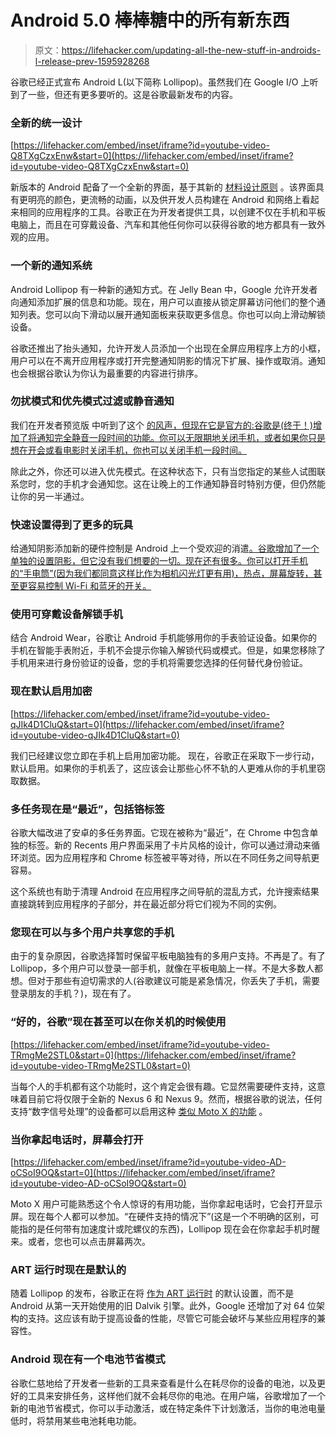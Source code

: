 # Android 5.0 棒棒糖中的所有新东西

> 原文：<https://lifehacker.com/updating-all-the-new-stuff-in-androids-l-release-prev-1595928268>

谷歌已经正式宣布 Android L(以下简称 Lollipop)。虽然我们在 Google I/O 上听到了一些，但还有更多要听的。这是谷歌最新发布的内容。



### 全新的统一设计

 [https://lifehacker.com/embed/inset/iframe?id=youtube-video-Q8TXgCzxEnw&start=0](https://lifehacker.com/embed/inset/iframe?id=youtube-video-Q8TXgCzxEnw&start=0) 

新版本的 Android 配备了一个全新的界面，基于其新的 [材料设计原则](http://www.google.com/design/) 。该界面具有更明亮的颜色，更流畅的动画，以及供开发人员构建在 Android 和网络上看起来相同的应用程序的工具。谷歌正在为开发者提供工具，以创建不仅在手机和平板电脑上，而且在可穿戴设备、汽车和其他任何你可以获得谷歌的地方都具有一致外观的应用。

### 一个新的通知系统

Android Lollipop 有一种新的通知方式。在 Jelly Bean 中，Google 允许开发者向通知添加扩展的信息和功能。现在，用户可以直接从锁定屏幕访问他们的整个通知列表。您可以向下滑动以展开通知面板来获取更多信息。你也可以向上滑动解锁设备。

谷歌还推出了抬头通知，允许开发人员添加一个出现在全屏应用程序上方的小框，用户可以在不离开应用程序或打开完整通知阴影的情况下扩展、操作或取消。通知也会根据谷歌认为你认为最重要的内容进行排序。

### 勿扰模式和优先模式过滤或静音通知

我们在开发者预览版 中听到了这个 [的风声，但现在它是官方的:谷歌是(终于！)增加了将通知完全静音一段时间的功能。你可以无限期地关闭手机，或者如果你只是想在开会或看电影时关闭手机，你也可以关闭手机一段时间。](http://lifehacker.com/the-coolest-new-features-of-android-l-google-didnt-anno-1596944149)

除此之外，你还可以进入优先模式。在这种状态下，只有当您指定的某些人试图联系您时，您的手机才会通知您。这在让晚上的工作通知静音时特别方便，但仍然能让你的另一半通过。

### 快速设置得到了更多的玩具

给通知阴影添加新的硬件控制是 Android 上一个受欢迎的消遣[。谷歌增加了一个单独的设置阴影，但它没有我们想要的一切。现在还有很多。你可以打开手机的“手电筒”(因为我们都同意这样比作为相机闪光灯更有用)，热点，屏幕旋转，甚至更容易控制 Wi-Fi 和蓝牙的开关。](https://lifehacker.com/supercharge-your-notification-shade-with-these-android-476024342)

### 使用可穿戴设备解锁手机

结合 Android Wear，谷歌让 Android 手机能够用你的手表验证设备。如果你的手机在智能手表附近，手机不会提示你输入解锁代码或模式。但是，如果您移除了手机用来进行身份验证的设备，您的手机将需要您选择的任何替代身份验证。

### 现在默认启用加密

 [https://lifehacker.com/embed/inset/iframe?id=youtube-video-qJIk4D1CluQ&start=0](https://lifehacker.com/embed/inset/iframe?id=youtube-video-qJIk4D1CluQ&start=0) 

我们已经建议您立即在手机上启用加密功能。 现在，谷歌正在采取下一步行动，默认启用。如果你的手机丢了，这应该会让那些心怀不轨的人更难从你的手机里窃取数据。

### 多任务现在是“最近”，包括铬标签

谷歌大幅改进了安卓的多任务界面。它现在被称为“最近”，在 Chrome 中包含单独的标签。新的 Recents 用户界面采用了卡片风格的设计，你可以通过滑动来循环浏览。因为应用程序和 Chrome 标签被平等对待，所以在不同任务之间导航更容易。

这个系统也有助于清理 Android 在应用程序之间导航的混乱方式，允许搜索结果直接跳转到应用程序的子部分，并在最近部分将它们视为不同的实例。

### 您现在可以与多个用户共享您的手机

由于的复杂原因，谷歌选择暂时保留平板电脑独有的多用户支持。不再是了。有了 Lollipop，多个用户可以登录一部手机，就像在平板电脑上一样。不是大多数人都想。但对于那些有迫切需求的人(谷歌建议可能是紧急情况，你丢失了手机，需要登录朋友的手机？)，现在有了。

### “好的，谷歌”现在甚至可以在你关机的时候使用

 [https://lifehacker.com/embed/inset/iframe?id=youtube-video-TRmgMe2STL0&start=0](https://lifehacker.com/embed/inset/iframe?id=youtube-video-TRmgMe2STL0&start=0) 

当每个人的手机都有这个功能时，这个肯定会很有趣。它显然需要硬件支持，这意味着目前它将仅限于全新的 Nexus 6 和 Nexus 9。然而，根据谷歌的说法，任何支持“数字信号处理”的设备都可以启用这种 [类似 Moto X 的功能](https://lifehacker.com/how-to-get-some-of-the-best-moto-x-features-on-your-and-1069259016) 。

### 当你拿起电话时，屏幕会打开

 [https://lifehacker.com/embed/inset/iframe?id=youtube-video-AD-oCSoI9OQ&start=0](https://lifehacker.com/embed/inset/iframe?id=youtube-video-AD-oCSoI9OQ&start=0) 

Moto X 用户可能熟悉这个令人惊讶的有用功能，当你拿起电话时，它会打开显示屏。现在每个人都可以参加。“在硬件支持的情况下”(这是一个不明确的区别，可能指的是任何带有加速度计或陀螺仪的东西)，Lollipop 现在会在你拿起手机时醒来。或者，您也可以点击屏幕两次。

### ART 运行时现在是默认的

随着 Lollipop 的发布，谷歌正在将 [作为 ART 运行时](https://lifehacker.com/android-art-vs-dalvik-runtimes-effect-on-battery-life-1507264545) 的默认设置，而不是 Android 从第一天开始使用的旧 Dalvik 引擎。此外，Google 还增加了对 64 位架构的支持。这应该有助于提高设备的性能，尽管它可能会破坏与某些应用程序的兼容性。

### Android 现在有一个电池节省模式

谷歌仁慈地给了开发者一些新的工具来查看是什么在耗尽你的设备的电池，以及更好的工具来安排任务，这样他们就不会耗尽你的电池。在用户端，谷歌增加了一个新的电池节省模式，你可以手动激活，或在特定条件下计划激活，当你的电池电量低时，将禁用某些电池耗电功能。